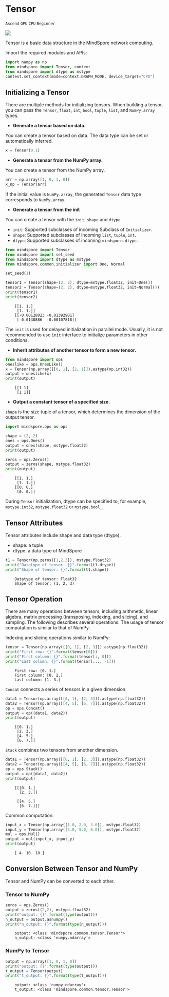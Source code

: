 # Tensor

`Ascend` `GPU` `CPU` `Beginner`

<a href="https://gitee.com/mindspore/docs/blob/r1.5/tutorials/source_en/tensor.md" target="_blank"><img src="https://gitee.com/mindspore/docs/raw/r1.5/resource/_static/logo_source_en.png"></a>

Tensor is a basic data structure in the MindSpore network computing.

Import the required modules and APIs:

```python
import numpy as np
from mindspore import Tensor, context
from mindspore import dtype as mstype
context.set_context(mode=context.GRAPH_MODE, device_target="CPU")
```

## Initializing a Tensor

There are multiple methods for initializing tensors. When building a tensor, you can pass the `Tensor`, `float`, `int`, `bool`, `tuple`, `list`, and `NumPy.array` types.

- **Generate a tensor based on data.**

You can create a tensor based on data. The data type can be set or automatically inferred.

```python
x = Tensor(0.1)
```

- **Generate a tensor from the NumPy array.**

You can create a tensor from the NumPy array.

```python
arr = np.array([1, 0, 1, 0])
x_np = Tensor(arr)
```

If the initial value is `NumPy.array`, the generated `Tensor` data type corresponds to `NumPy.array`.

- **Generate a tensor from the init**

You can create a tensor with the `init`, `shape` and `dtype`.

- `init`: Supported subclasses of incoming Subclass of `Initializer`.
- `shape`: Supported subclasses of incoming `list`, `tuple`, `int`.
- `dtype`: Supported subclasses of incoming `mindspore.dtype`.

```python
from mindspore import Tensor
from mindspore import set_seed
from mindspore import dtype as mstype
from mindspore.common.initializer import One, Normal

set_seed(1)

tensor1 = Tensor(shape=(2, 2), dtype=mstype.float32, init=One())
tensor2 = Tensor(shape=(2, 2), dtype=mstype.float32, init=Normal())
print(tensor1)
print(tensor2)
```

```text
    [[1. 1.]
     [1. 1.]]
    [[-0.00128023 -0.01392901]
     [ 0.0130886  -0.00107818]]
```

The `init` is used for delayed initialization in parallel mode. Usually, it is not recommended to use `init` interface to initialize parameters in other conditions.

- **Inherit attributes of another tensor to form a new tensor.**

```python
from mindspore import ops
oneslike = ops.OnesLike()
x = Tensor(np.array([[0, 1], [2, 1]]).astype(np.int32))
output = oneslike(x)
print(output)
```

```text
    [[1 1]
     [1 1]]
```

- **Output a constant tensor of a specified size.**

`shape` is the size tuple of a tensor, which determines the dimension of the output tensor.

```python
import mindspore.ops as ops

shape = (2, 2)
ones = ops.Ones()
output = ones(shape, mstype.float32)
print(output)

zeros = ops.Zeros()
output = zeros(shape, mstype.float32)
print(output)
```

```text
    [[1. 1.]
     [1. 1.]]
    [[0. 0.]
     [0. 0.]]
```

During `Tensor` initialization, dtype can be specified to, for example, `mstype.int32`, `mstype.float32` or `mstype.bool_`.

## Tensor Attributes

Tensor attributes include shape and data type (dtype).

- shape: a tuple
- dtype: a data type of MindSpore

```python
t1 = Tensor(np.zeros([1,2,3]), mstype.float32)
print("Datatype of tensor: {}".format(t1.dtype))
print("Shape of tensor: {}".format(t1.shape))
```

```text
    Datatype of tensor: Float32
    Shape of tensor: (1, 2, 3)
```

## Tensor Operation

There are many operations between tensors, including arithmetic, linear algebra, matrix processing (transposing, indexing, and slicing), and sampling. The following describes several operations. The usage of tensor computation is similar to that of NumPy.

Indexing and slicing operations similar to NumPy:

```python
tensor = Tensor(np.array([[0, 1], [2, 3]]).astype(np.float32))
print("First row: {}".format(tensor[0]))
print("First column: {}".format(tensor[:, 0]))
print("Last column: {}".format(tensor[..., -1]))
```

```text
    First row: [0. 1.]
    First column: [0. 2.]
    Last column: [1. 3.]
```

`Concat` connects a series of tensors in a given dimension.

```python
data1 = Tensor(np.array([[0, 1], [2, 3]]).astype(np.float32))
data2 = Tensor(np.array([[4, 5], [6, 7]]).astype(np.float32))
op = ops.Concat()
output = op((data1, data2))
print(output)
```

```text
    [[0. 1.]
     [2. 3.]
     [4. 5.]
     [6. 7.]]
```

`Stack` combines two tensors from another dimension.

```python
data1 = Tensor(np.array([[0, 1], [2, 3]]).astype(np.float32))
data2 = Tensor(np.array([[4, 5], [6, 7]]).astype(np.float32))
op = ops.Stack()
output = op([data1, data2])
print(output)
```

```text
    [[[0. 1.]
      [2. 3.]]

     [[4. 5.]
      [6. 7.]]]
```

Common computation:

```python
input_x = Tensor(np.array([1.0, 2.0, 3.0]), mstype.float32)
input_y = Tensor(np.array([4.0, 5.0, 6.0]), mstype.float32)
mul = ops.Mul()
output = mul(input_x, input_y)
print(output)
```

```text
    [ 4. 10. 18.]
```

## Conversion Between Tensor and NumPy

Tensor and NumPy can be converted to each other.

### Tensor to NumPy

```python
zeros = ops.Zeros()
output = zeros((2,2), mstype.float32)
print("output: {}".format(type(output)))
n_output = output.asnumpy()
print("n_output: {}".format(type(n_output)))
```

```text
    output: <class 'mindspore.common.tensor.Tensor'>
    n_output: <class 'numpy.ndarray'>
```

### NumPy to Tensor

```python
output = np.array([1, 0, 1, 0])
print("output: {}".format(type(output)))
t_output = Tensor(output)
print("t_output: {}".format(type(t_output)))
```

```text
    output: <class 'numpy.ndarray'>
    t_output: <class 'mindspore.common.tensor.Tensor'>
```
